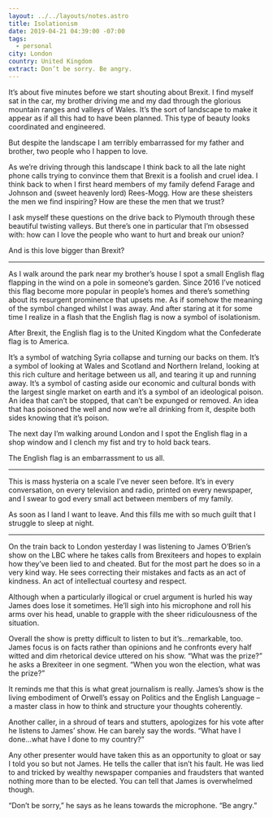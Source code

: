 ```yaml
---
layout: ../../layouts/notes.astro
title: Isolationism
date: 2019-04-21 04:39:00 -07:00
tags:
  - personal
city: London
country: United Kingdom
extract: Don’t be sorry. Be angry.
---
```


It’s about five minutes before we start shouting about Brexit. I find myself sat in the car, my brother driving me and my dad through the glorious mountain ranges and valleys of Wales. It’s the sort of landscape to make it appear as if all this had to have been planned. This type of beauty looks coordinated and engineered.

But despite the landscape I am terribly embarrassed for my father and brother, two people who I happen to love.

As we’re driving through this landscape I think back to all the late night phone calls trying to convince them that Brexit is a foolish and cruel idea. I think back to when I first heard members of my family defend Farage and Johnson and (sweet heavenly lord) Rees-Mogg. How are these sheisters the men we find inspiring? How are these the men that we trust?

I ask myself these questions on the drive back to Plymouth through these beautiful twisting valleys. But there’s one in particular that I’m obsessed with: how can I love the people who want to hurt and break our union?

And is this love bigger than Brexit?

---

As I walk around the park near my brother’s house I spot a small English flag flapping in the wind on a pole in someone’s garden. Since 2016 I’ve noticed this flag become more popular in people’s homes and there’s something about its resurgent prominence that upsets me. As if somehow the meaning of the symbol changed whilst I was away. And after staring at it for some time I realize in a flash that the English flag is now a symbol of isolationism.

After Brexit, the English flag is to the United Kingdom what the Confederate flag is to America.

It’s a symbol of watching Syria collapse and turning our backs on them. It’s a symbol of looking at Wales and Scotland and Northern Ireland, looking at this rich culture and heritage between us all, and tearing it up and running away. It’s a symbol of casting aside our economic and cultural bonds with the largest single market on earth and it’s a symbol of an ideological poison. An idea that can’t be stopped, that can’t be expunged or removed. An idea that has poisoned the well and now we’re all drinking from it, despite both sides knowing that it’s poison.

The next day I’m walking around London and I spot the English flag in a shop window and I clench my fist and try to hold back tears.

The English flag is an embarrassment to us all.

---

This is mass hysteria on a scale I’ve never seen before. It’s in every conversation, on every television and radio, printed on every newspaper, and I swear to god every small act between members of my family.

As soon as I land I want to leave. And this fills me with so much guilt that I struggle to sleep at night.

---

On the train back to London yesterday I was listening to James O’Brien’s show on the LBC where he takes calls from Brexiteers and hopes to explain how they’ve been lied to and cheated. But for the most part he does so in a very kind way. He sees correcting their mistakes and facts as an act of kindness. An act of intellectual courtesy and respect.

Although when a particularly illogical or cruel argument is hurled his way James does lose it sometimes. He’ll sigh into his microphone and roll his arms over his head, unable to grapple with the sheer ridiculousness of the situation.

Overall the show is pretty difficult to listen to but it’s...remarkable, too. James focus is on facts rather than opinions and he confronts every half witted and dim rhetorical device uttered on his show. “What was the prize?” he asks a Brexiteer in one segment. “When you won the election, what was the prize?”

It reminds me that this is what great journalism is really. James’s show is the living embodiment of Orwell’s essay on Politics and the English Language – a master class in how to think and structure your thoughts coherently.

Another caller, in a shroud of tears and stutters, apologizes for his vote after he listens to James’ show. He can barely say the words. “What have I done...what have I done to my country?”

Any other presenter would have taken this as an opportunity to gloat or say I told you so but not James. He tells the caller that isn’t his fault. He was lied to and tricked by wealthy newspaper companies and fraudsters that wanted nothing more than to be elected. You can tell that James is overwhelmed though.

“Don’t be sorry,” he says as he leans towards the microphone. “Be angry.”
